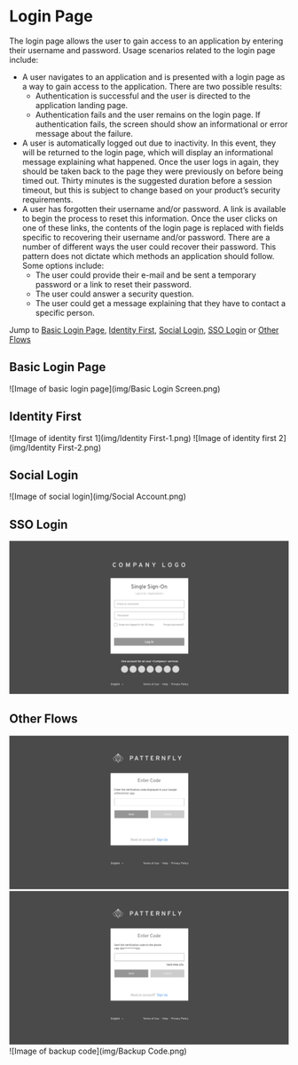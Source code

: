 # Login Page

The login page allows the user to gain access to an application by entering their username and password. Usage scenarios related to the login page include:

* A user navigates to an application and is presented with a login page as a way to gain access to the application. There are two possible results:
  * Authentication is successful and the user is directed to the application landing page.
  * Authentication fails and the user remains on the login page. If authentication fails, the screen should show an informational or error message about the failure.
* A user is automatically logged out due to inactivity. In this event, they will be returned to the login page, which will display an informational message explaining what happened. Once the user logs in again, they should be taken back to the page they were previously on before being timed out. Thirty minutes is the suggested duration before a session timeout, but this is subject to change based on your product’s security requirements.
* A user has forgotten their username and/or password. A link is available to begin the process to reset this information. Once the user clicks on one of these links, the contents of the login page is replaced with fields specific to recovering their username and/or password. There are a number of different ways the user could recover their password. This pattern does not dictate which methods an application should follow. Some options include:
  * The user could provide their e-mail and be sent a temporary password or a link to reset their password.
  * The user could answer a security question.
  * The user could get a message explaining that they have to contact a specific person.

Jump to [Basic Login Page](#basic-login-page), [Identity First](#identity-first), [Social Login](#social-login), [SSO Login](#sso-login) or [Other Flows](#other-flows)

## Basic Login Page
![Image of basic login page](img/Basic Login Screen.png)

## Identity First
![Image of identity first 1](img/Identity First-1.png)
![Image of identity first 2](img/Identity First-2.png)

## Social Login
![Image of social login](img/Social Account.png)

## SSO Login
![Image of sso login](img/SSO-1.png)

## Other Flows
![Image of authenticator](img/Authenticator.png)
![Image of sms](img/SMS.png)
![Image of backup code](img/Backup Code.png)
